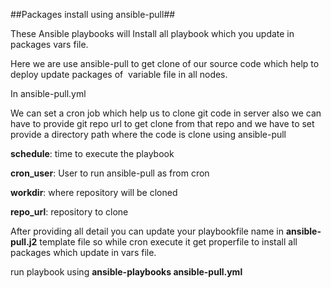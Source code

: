 ##Packages install using ansible-pull##

These Ansible playbooks will Install all playbook which you update in packages vars file.

Here we are use ansible-pull to get clone of our source code which help to deploy update packages of  variable file in all nodes.

In ansible-pull.yml 

We can set a cron job which help us to clone git code in server also we can have to provide git repo url to get clone from that repo and we have to set provide a directory path where the code is clone using ansible-pull

**schedule**: time to execute the playbook

**cron_user**: User to run ansible-pull as from cron

**workdir**: where repository will be cloned

**repo_url**: repository to clone

After providing all detail you can update your playbookfile name in **ansible-pull.j2** template file so while cron execute it get properfile to install all packages which update in vars file.

run playbook using **ansible-playbooks ansible-pull.yml**


